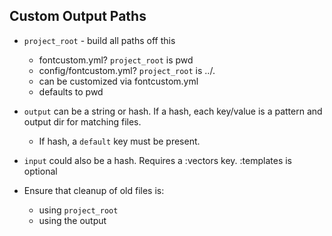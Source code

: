 ## Custom Output Paths

* `project_root` - build all paths off this
  - fontcustom.yml? `project_root` is pwd
  - config/fontcustom.yml? `project_root` is ../.
  - can be customized via fontcustom.yml
  - defaults to pwd

* `output` can be a string or hash. If a hash, each key/value is a pattern and output dir for matching files.
  - If hash, a `default` key must be present.

* `input` could also be a hash. Requires a :vectors key. :templates is optional

* Ensure that cleanup of old files is:
  - using `project_root`
  - using the output 

